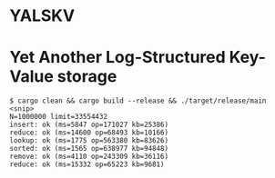 YALSKV
======

# Yet Another Log-Structured Key-Value storage

```
$ cargo clean && cargo build --release && ./target/release/main
<snip>
N=1000000 limit=33554432
insert: ok (ms=5847 op=171027 kb=25386)
reduce: ok (ms=14600 op=68493 kb=10166)
lookup: ok (ms=1775 op=563380 kb=83626)
sorted: ok (ms=1565 op=638977 kb=94848)
remove: ok (ms=4110 op=243309 kb=36116)
reduce: ok (ms=15332 op=65223 kb=9681)
```
